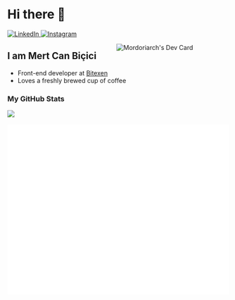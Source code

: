 # Hi there 👋

<div align="left">
  
  <a href="https://www.linkedin.com/in/mrtcnbcc/">
    <img
      src="https://img.shields.io/static/v1?logo=linkedin&style=flat-square&color=0072b1&label=LinkedIn&message=%E2%98%86"
      alt="LinkedIn"
    />
  </a>
  <a rel="me" href="https://instagram.com/mrtcnbcc">
     <img
      src="https://img.shields.io/static/v1?logo=instagram&style=flat-square&color=0072b1&label=Instagram&message=%E2%98%86"
      alt="Instagram"
    />
  </a>
  </a>
  
  <a href="https://app.daily.dev/Mordoriarch"><img src="https://api.daily.dev/devcards/58aec42f3cf7423cabf4c58f8266ac8c.png?r=oxm" width="256" align="right" alt="Mordoriarch's Dev Card"/></a>


</div>

## I am Mert Can Biçici

- Front-end developer at [Bitexen](https://www.bitexen.com/)
- Loves a freshly brewed cup of coffee

### My GitHub Stats

<p align="left">
<a href="#"><img src="https://github-readme-stats.vercel.app/api?username=mrtcnbcc&show_icons=true&count_private=true&title_color=0891b2&text_color=ffffff&icon_color=0891b2&bg_color=171717&hide_border=true&show_icons=true" /></a>
</p>

![Metrics](/github-metrics.svg)



